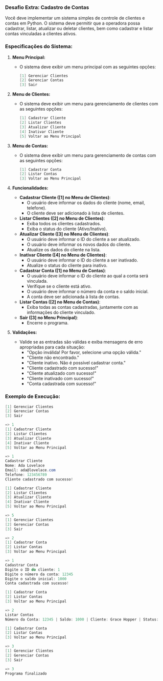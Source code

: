 ### Desafio Extra: Cadastro de Contas

Você deve implementar um sistema simples de controle de clientes e contas em Python. O sistema deve permitir que a operadora possa cadastrar, listar, atualizar ou deletar clientes, bem como cadastrar e listar contas vinculadas a clientes ativos.

### Especificações do Sistema:

1. **Menu Principal:**
    - O sistema deve exibir um menu principal com as seguintes opções:
        
        ```csharp
        [1] Gerenciar Clientes
        [2] Gerenciar Contas
        [3] Sair
        ```

2. **Menu de Clientes:**
    - O sistema deve exibir um menu para gerenciamento de clientes com as seguintes opções:
        
        ```csharp
        [1] Cadastrar Cliente
        [2] Listar Clientes
        [3] Atualizar Cliente
        [4] Inativar Cliente
        [5] Voltar ao Menu Principal
        ```

3. **Menu de Contas:**
    - O sistema deve exibir um menu para gerenciamento de contas com as seguintes opções:
        
        ```csharp
        [1] Cadastrar Conta
        [2] Listar Contas
        [3] Voltar ao Menu Principal
        ```

4. **Funcionalidades:**
    - **Cadastrar Cliente ([1] no Menu de Clientes)**:
        - O usuário deve informar os dados do cliente (nome, email, telefone).
        - O cliente deve ser adicionado à lista de clientes.
    - **Listar Clientes ([2] no Menu de Clientes)**:
        - Exiba todos os clientes cadastrados.
        - Exiba o status do cliente (Ativo/Inativo).
    - **Atualizar Cliente ([3] no Menu de Clientes)**:
        - O usuário deve informar o ID do cliente a ser atualizado.
        - O usuário deve informar os novos dados do cliente.
        - Atualize os dados do cliente na lista.
    - **Inativar Cliente ([4] no Menu de Clientes)**:
        - O usuário deve informar o ID do cliente a ser inativado.
        - Atualize o status do cliente para inativo.
    - **Cadastrar Conta ([1] no Menu de Contas)**:
        - O usuário deve informar o ID do cliente ao qual a conta será vinculada.
        - Verifique se o cliente está ativo.
        - O usuário deve informar o número da conta e o saldo inicial.
        - A conta deve ser adicionada à lista de contas.
    - **Listar Contas ([2] no Menu de Contas)**:
        - Exiba todas as contas cadastradas, juntamente com as informações do cliente vinculado.
    - **Sair ([3] no Menu Principal)**:
        - Encerre o programa.

5. **Validações:**
    - Valide se as entradas são válidas e exiba mensagens de erro apropriadas para cada situação:
        - "Opção inválida! Por favor, selecione uma opção válida."
        - "Cliente não encontrado."
        - "Cliente inativo. Não é possível cadastrar conta."
        - "Cliente cadastrado com sucesso!"
        - "Cliente atualizado com sucesso!"
        - "Cliente inativado com sucesso!"
        - "Conta cadastrada com sucesso!"

### Exemplo de Execução:

```csharp
[1] Gerenciar Clientes
[2] Gerenciar Contas
[3] Sair

=> 1
[1] Cadastrar Cliente
[2] Listar Clientes
[3] Atualizar Cliente
[4] Inativar Cliente
[5] Voltar ao Menu Principal

=> 1
Cadastrar Cliente
Nome: Ada Lovelace
Email: ada@lovelace.com
Telefone: 123456789
Cliente cadastrado com sucesso!

[1] Cadastrar Cliente
[2] Listar Clientes
[3] Atualizar Cliente
[4] Inativar Cliente
[5] Voltar ao Menu Principal

=> 5
[1] Gerenciar Clientes
[2] Gerenciar Contas
[3] Sair

=> 2
[1] Cadastrar Conta
[2] Listar Contas
[3] Voltar ao Menu Principal

=> 1
Cadastrar Conta
Digite o ID do cliente: 1
Digite o número da conta: 12345
Digite o saldo inicial: 1000
Conta cadastrada com sucesso!

[1] Cadastrar Conta
[2] Listar Contas
[3] Voltar ao Menu Principal

=> 2
Listar Contas
Número da Conta: 12345 | Saldo: 1000 | Cliente: Grace Hopper | Status: Ativo

[1] Cadastrar Conta
[2] Listar Contas
[3] Voltar ao Menu Principal

=> 3
[1] Gerenciar Clientes
[2] Gerenciar Contas
[3] Sair

=> 3
Programa finalizado